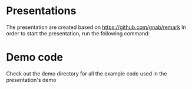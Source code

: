 # Presentations #

The presentation are created based on https://github.com/gnab/remark
In order to start the presentation, run the following command:

# Demo code
Check out the demo directory for all the example code used in the presentation's demo
